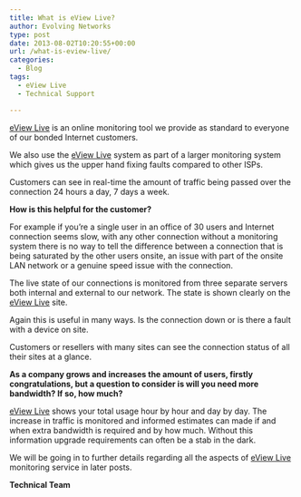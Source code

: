 ```yaml
---
title: What is eView Live?
author: Evolving Networks
type: post
date: 2013-08-02T10:20:55+00:00
url: /what-is-eview-live/
categories:
  - Blog
tags:
  - eView Live
  - Technical Support

---
```

<a href="http://bit.ly/1hJQSKk" target="_blank">eView Live</a> is an online monitoring tool we provide as standard to everyone of our bonded Internet customers.

We also use the <a href="http://bit.ly/1hJQSKk" target="_blank">eView Live</a> system as part of a larger monitoring system which gives us the upper hand fixing faults compared to other ISPs.

Customers can see in real-time the amount of traffic being passed over the connection 24 hours a day, 7 days a week.

**How is this helpful for the customer?**

For example if you’re a single user in an office of 30 users and Internet connection seems slow, with any other connection without a monitoring system there is no way to tell the difference between a connection that is being saturated by the other users onsite, an issue with part of the onsite LAN network or a genuine speed issue with the connection.

The live state of our connections is monitored from three separate servers both internal and external to our network. The state is shown clearly on the <a href="http://bit.ly/1hJQSKk" target="_blank">eView Live</a> site.

Again this is useful in many ways. Is the connection down or is there a fault with a device on site.

Customers or resellers with many sites can see the connection status of all their sites at a glance.

**As a company grows and increases the amount of users, firstly congratulations, but a question to consider is will you need more bandwidth? If so, how much?**

<a href="http://bit.ly/1hJQSKk" target="_blank">eView Live</a> shows your total usage hour by hour and day by day. The increase in traffic is monitored and informed estimates can made if and when extra bandwidth is required and by how much. Without this information upgrade requirements can often be a stab in the dark.

We will be going in to further details regarding all the aspects of <a href="http://bit.ly/1hJQSKk" target="_blank">eView Live</a> monitoring service in later posts.

**Technical Team**